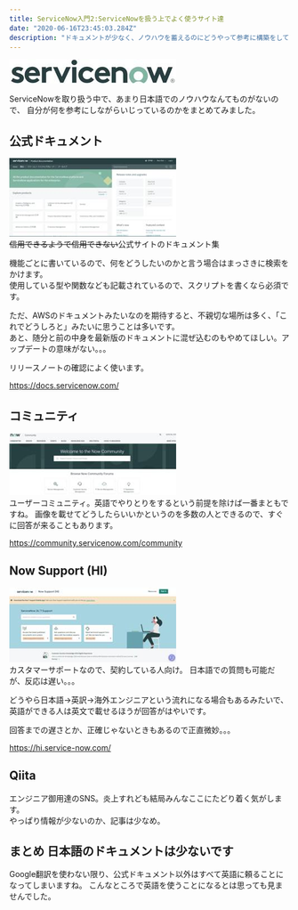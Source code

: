 ```yaml
---
title: ServiceNow入門2:ServiceNowを扱う上でよく使うサイト達  
date: "2020-06-16T23:45:03.284Z"
description: "ドキュメントが少なく、ノウハウを蓄えるのにどうやって参考に構築をしていっているのか簡単にかいてみます"
---  
```

![SNLogo](SNowLogo.jpg)  
  
ServiceNowを取り扱う中で、あまり日本語でのノウハウなんてものがないので、
自分が何を参考にしながらいじっているのかをまとめてみました。  
  
  
## 公式ドキュメント
![SNdoc](sndoc.jpg)  
~~信用できるようで信用できない~~公式サイトのドキュメント集  
  
機能ごとに書いているので、何をどうしたいのかと言う場合はまっさきに検索をかけます。  
使用している型や関数なども記載されているので、スクリプトを書くなら必須です。
  
ただ、AWSのドキュメントみたいなのを期待すると、不親切な場所は多く、「これでどうしろと」みたいに思うことは多いです。  
あと、随分と前の中身を最新版のドキュメントに混ぜ込むのもやめてほしい。アップデートの意味がない。。。
  
リリースノートの確認によく使います。

https://docs.servicenow.com/


## コミュニティ
  ![SNcom](sncom.jpg)  
ユーザーコミュニティ。英語でやりとりをするという前提を除けば一番まともですね。
画像を載せてどうしたらいいかというのを多数の人とできるので、すぐに回答が来ることもあります。

https://community.servicenow.com/community


## Now Support (HI)
![SNHI](snhi.jpg)  
カスタマーサポートなので、契約している人向け。
日本語での質問も可能だが、反応は遅い。。。

どうやら日本語→英訳→海外エンジニアという流れになる場合もあるみたいで、
英語ができる人は英文で載せるほうが回答がはやいです。

回答までの遅さとか、正確じゃないときもあるので正直微妙。。。

https://hi.service-now.com/


## Qiita
エンジニア御用達のSNS。炎上すれども結局みんなここにたどり着く気がします。  
やっぱり情報が少ないのか、記事は少なめ。  
  
## まとめ 日本語のドキュメントは少ないです  
Google翻訳を使わない限り、公式ドキュメント以外はすべて英語に頼ることになってしまいますね。
こんなところで英語を使うことになるとは思っても見ませんでした。